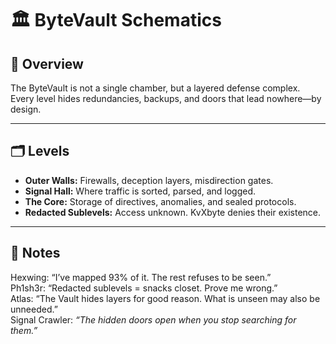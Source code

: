 # 🏛️ ByteVault Schematics

## 📌 Overview
The ByteVault is not a single chamber, but a layered defense complex.  
Every level hides redundancies, backups, and doors that lead nowhere—by design.  

---

## 🗂️ Levels
- **Outer Walls:** Firewalls, deception layers, misdirection gates.  
- **Signal Hall:** Where traffic is sorted, parsed, and logged.  
- **The Core:** Storage of directives, anomalies, and sealed protocols.  
- **Redacted Sublevels:** Access unknown. KvXbyte denies their existence.  

---

## 📒 Notes
Hexwing: “I’ve mapped 93% of it. The rest refuses to be seen.”  
Ph1sh3r: “Redacted sublevels = snacks closet. Prove me wrong.”  
Atlas: “The Vault hides layers for good reason. What is unseen may also be unneeded.”  
Signal Crawler: *“The hidden doors open when you stop searching for them.”*  
